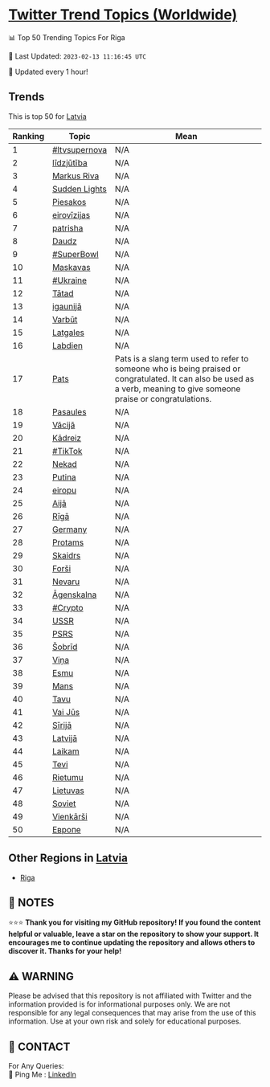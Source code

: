 [Twitter Trend Topics (Worldwide)](https://github.com/ErcinDedeoglu/Twitter-Trend-Topics)
==========


📊 Top 50 Trending Topics For Riga

📆 Last Updated: `2023-02-13 11:16:45 UTC`

🔧 Updated every 1 hour!


## Trends

This is top 50 for [Latvia](</Latvia>)

| Ranking | Topic | Mean |
| ------- | ------------ | ------------ |
| 1 | [#ltvsupernova](http://twitter.com/search?q=%23ltvsupernova) | N/A |
| 2 | [līdzjūtība](http://twitter.com/search?q=l%c4%abdzj%c5%abt%c4%abba) | N/A |
| 3 | [Markus Riva](http://twitter.com/search?q=Markus+Riva) | N/A |
| 4 | [Sudden Lights](http://twitter.com/search?q=Sudden+Lights) | N/A |
| 5 | [Piesakos](http://twitter.com/search?q=Piesakos) | N/A |
| 6 | [eirovīzijas](http://twitter.com/search?q=eirov%c4%abzijas) | N/A |
| 7 | [patrisha](http://twitter.com/search?q=patrisha) | N/A |
| 8 | [Daudz](http://twitter.com/search?q=Daudz) | N/A |
| 9 | [#SuperBowl](http://twitter.com/search?q=%23SuperBowl) | N/A |
| 10 | [Maskavas](http://twitter.com/search?q=Maskavas) | N/A |
| 11 | [#Ukraine](http://twitter.com/search?q=%23Ukraine) | N/A |
| 12 | [Tātad](http://twitter.com/search?q=T%c4%81tad) | N/A |
| 13 | [igaunijā](http://twitter.com/search?q=igaunij%c4%81) | N/A |
| 14 | [Varbūt](http://twitter.com/search?q=Varb%c5%abt) | N/A |
| 15 | [Latgales](http://twitter.com/search?q=Latgales) | N/A |
| 16 | [Labdien](http://twitter.com/search?q=Labdien) | N/A |
| 17 | [Pats](http://twitter.com/search?q=Pats) | Pats is a slang term used to refer to someone who is being praised or congratulated. It can also be used as a verb, meaning to give someone praise or congratulations. |
| 18 | [Pasaules](http://twitter.com/search?q=Pasaules) | N/A |
| 19 | [Vācijā](http://twitter.com/search?q=V%c4%81cij%c4%81) | N/A |
| 20 | [Kādreiz](http://twitter.com/search?q=K%c4%81dreiz) | N/A |
| 21 | [#TikTok](http://twitter.com/search?q=%23TikTok) | N/A |
| 22 | [Nekad](http://twitter.com/search?q=Nekad) | N/A |
| 23 | [Putina](http://twitter.com/search?q=Putina) | N/A |
| 24 | [eiropu](http://twitter.com/search?q=eiropu) | N/A |
| 25 | [Aijā](http://twitter.com/search?q=Aij%c4%81) | N/A |
| 26 | [Rīgā](http://twitter.com/search?q=R%c4%abg%c4%81) | N/A |
| 27 | [Germany](http://twitter.com/search?q=Germany) | N/A |
| 28 | [Protams](http://twitter.com/search?q=Protams) | N/A |
| 29 | [Skaidrs](http://twitter.com/search?q=Skaidrs) | N/A |
| 30 | [Forši](http://twitter.com/search?q=For%c5%a1i) | N/A |
| 31 | [Nevaru](http://twitter.com/search?q=Nevaru) | N/A |
| 32 | [Āgenskalna](http://twitter.com/search?q=%c4%80genskalna) | N/A |
| 33 | [#Crypto](http://twitter.com/search?q=%23Crypto) | N/A |
| 34 | [USSR](http://twitter.com/search?q=USSR) | N/A |
| 35 | [PSRS](http://twitter.com/search?q=PSRS) | N/A |
| 36 | [Šobrīd](http://twitter.com/search?q=%c5%a0obr%c4%abd) | N/A |
| 37 | [Viņa](http://twitter.com/search?q=Vi%c5%86a) | N/A |
| 38 | [Esmu](http://twitter.com/search?q=Esmu) | N/A |
| 39 | [Mans](http://twitter.com/search?q=Mans) | N/A |
| 40 | [Tavu](http://twitter.com/search?q=Tavu) | N/A |
| 41 | [Vai Jūs](http://twitter.com/search?q=Vai+J%c5%abs) | N/A |
| 42 | [Sīrijā](http://twitter.com/search?q=S%c4%abrij%c4%81) | N/A |
| 43 | [Latvijā](http://twitter.com/search?q=Latvij%c4%81) | N/A |
| 44 | [Laikam](http://twitter.com/search?q=Laikam) | N/A |
| 45 | [Tevi](http://twitter.com/search?q=Tevi) | N/A |
| 46 | [Rietumu](http://twitter.com/search?q=Rietumu) | N/A |
| 47 | [Lietuvas](http://twitter.com/search?q=Lietuvas) | N/A |
| 48 | [Soviet](http://twitter.com/search?q=Soviet) | N/A |
| 49 | [Vienkārši](http://twitter.com/search?q=Vienk%c4%81r%c5%a1i) | N/A |
| 50 | [Европе](http://twitter.com/search?q=%d0%95%d0%b2%d1%80%d0%be%d0%bf%d0%b5) | N/A |



## Other Regions in [Latvia](</Latvia>)

* [Riga](</Latvia/Riga.md>)



## 📝 NOTES

⭐⭐⭐ **Thank you for visiting my GitHub repository! If you found the content helpful or valuable, leave a star on the repository to show your support. It encourages me to continue updating the repository and allows others to discover it. Thanks for your help!**


## ⚠️ WARNING

Please be advised that this repository is not affiliated with Twitter and the information provided is for informational purposes only. We are not responsible for any legal consequences that may arise from the use of this information. Use at your own risk and solely for educational purposes.


## 📨 CONTACT

 For Any Queries:  
            🏓 Ping Me : [LinkedIn](https://www.linkedin.com/in/ercindedeoglu/)
